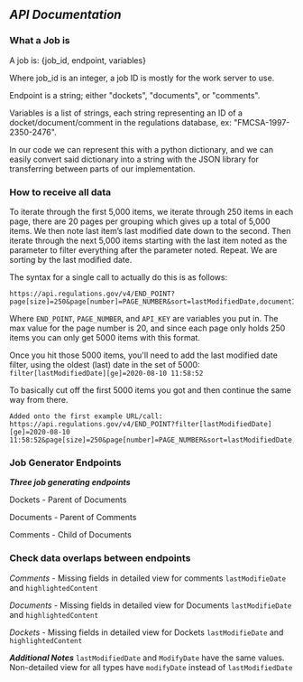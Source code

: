 ## ***API Documentation***

### **What a Job is**

A job is: {job_id, endpoint, variables}

Where job\_id is an integer, a job ID is mostly for the work server to use.

Endpoint is a string; either "dockets", "documents", or "comments".

Variables is a list of strings, each string representing an ID of a docket/document/comment in the regulations database, 
ex: "FMCSA-1997-2350-2476".

In our code we can represent this with a python dictionary, and we can easily convert said dictionary into a string with the JSON library for transferring between parts of our implementation.
	
### **How to receive all data**

To iterate through the first 5,000 items, we iterate through 250 items in each page, there are 20 pages per grouping which gives up a total of 5,000 items. 
We then note last item’s last modified date down to the second. 
Then iterate through the next 5,000 items starting with the last item noted as the parameter to filter everything after the parameter noted. Repeat. We are sorting by the last modified date.

The syntax for a single call to actually do this is as follows:
```
https://api.regulations.gov/v4/END_POINT?page[size]=250&page[number]=PAGE_NUMBER&sort=lastModifiedDate,documentId&api_key=API_KEY
```


Where `END_POINT`, `PAGE_NUMBER`, and `API_KEY` are variables you put in. The max value for the page number is 20, and since each page only holds 250 items you can only get 5000 items with this format.

Once you hit those 5000 items, you'll need to add the last modified date filter, using the oldest (last) date in the set of 5000:
`filter[lastModifiedDate][ge]=2020-08-10 11:58:52 `

To basically cut off the first 5000 items you got and then continue the same way from there.

```
Added onto the first example URL/call:
https://api.regulations.gov/v4/END_POINT?filter[lastModifiedDate][ge]=2020-08-10 11:58:52&page[size]=250&page[number]=PAGE_NUMBER&sort=lastModifiedDate,documentId&api_key=API_KEY
```
	
### **Job Generator Endpoints**
***Three job generating endpoints***
	
Dockets - Parent of Documents
	
Documents - Parent of Comments
	
Comments - Child of Documents
	
### **Check data overlaps between endpoints**
*Comments* - Missing fields in detailed view for comments `lastModifieDate` and `highlightedContent`

*Documents* - Missing fields in detailed view for Documents `lastModifieDate` and `highlightedContent`

*Dockets* - Missing fields in detailed view for Dockets `lastModifieDate` and `highlightedContent`


***Additional Notes***
`lastModifiedDate` and `ModifyDate` have the same values. Non-detailed view for all types have `modifyDate` instead of `lastModifiedDate`